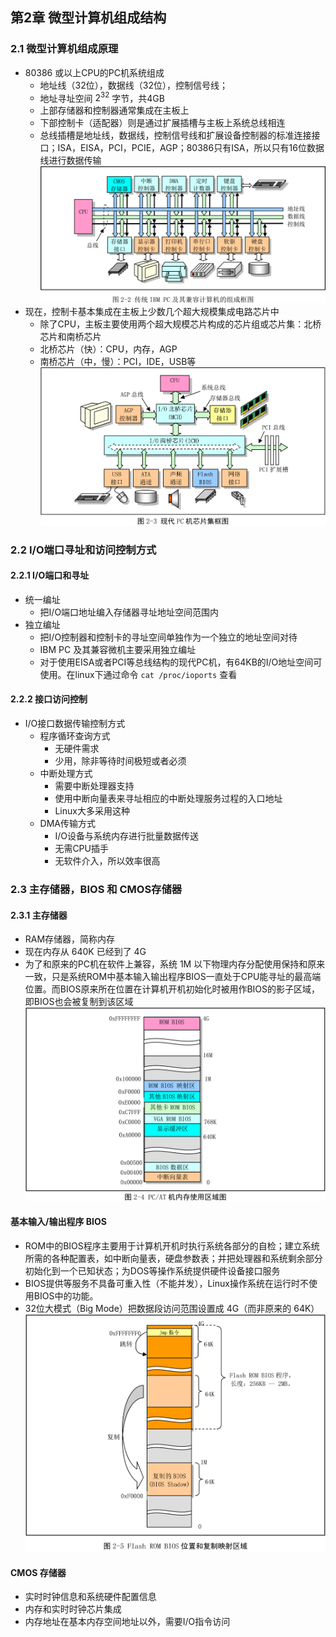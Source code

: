 ## 第2章 微型计算机组成结构

### 2.1 微型计算机组成原理

- 80386 或以上CPU的PC机系统组成
  - 地址线（32位），数据线（32位），控制信号线；
  - 地址寻址空间 $2^{32}$ 字节，共4GB
  - 上部存储器和控制器通常集成在主板上
  - 下部控制卡（适配器）则是通过扩展插槽与主板上系统总线相连
  - 总线插槽是地址线，数据线，控制信号线和扩展设备控制器的标准连接接口；ISA，EISA，PCI，PCIE，AGP；80386只有ISA，所以只有16位数据线进行数据传输
  ![2-2](./images/2-2.png)
- 现在，控制卡基本集成在主板上少数几个超大规模集成电路芯片中
  - 除了CPU，主板主要使用两个超大规模芯片构成的芯片组或芯片集：北桥芯片和南桥芯片
  - 北桥芯片（快）：CPU，内存，AGP
  - 南桥芯片（中，慢）：PCI，IDE，USB等
  ![2-3](./images/2-3.png)

### 2.2 I/O端口寻址和访问控制方式

#### 2.2.1 I/O端口和寻址

- 统一编址
  - 把I/O端口地址编入存储器寻址地址空间范围内
- 独立编址
  - 把I/O控制器和控制卡的寻址空间单独作为一个独立的地址空间对待
  - IBM PC 及其兼容微机主要采用独立编址
  - 对于使用EISA或者PCI等总线结构的现代PC机，有64KB的I/O地址空间可使用。在linux下通过命令 `cat /proc/ioports` 查看

#### 2.2.2 接口访问控制

- I/O接口数据传输控制方式
  - 程序循环查询方式
    - 无硬件需求
    - 少用，除非等待时间极短或者必须
  - 中断处理方式
    - 需要中断处理器支持
    - 使用中断向量表来寻址相应的中断处理服务过程的入口地址
    - Linux大多采用这种
  - DMA传输方式
    - I/O设备与系统内存进行批量数据传送
    - 无需CPU插手
    - 无软件介入，所以效率很高

### 2.3 主存储器，BIOS 和 CMOS存储器

#### 2.3.1 主存储器

- RAM存储器，简称内存
- 现在内存从 640K 已经到了 4G
- 为了和原来的PC机在软件上兼容，系统 1M 以下物理内存分配使用保持和原来一致，只是系统ROM中基本输入输出程序BIOS一直处于CPU能寻址的最高端位置。而BIOS原来所在位置在计算机开机初始化时被用作BIOS的影子区域，即BIOS也会被复制到该区域
![2-4](./images/2-4.png)

#### 基本输入/输出程序 BIOS

- ROM中的BIOS程序主要用于计算机开机时执行系统各部分的自检；建立系统所需的各种配置表，如中断向量表，硬盘参数表；并把处理器和系统剩余部分初始化到一个已知状态；为DOS等操作系统提供硬件设备接口服务
- BIOS提供等服务不具备可重入性（不能并发），Linux操作系统在运行时不使用BIOS中的功能。
- 32位大模式（Big Mode）把数据段访问范围设置成 4G（而非原来的 64K）
![2-5](./images/2-5.png)

#### CMOS 存储器

- 实时时钟信息和系统硬件配置信息
- 内存和实时时钟芯片集成
- 内存地址在基本内存空间地址以外，需要I/O指令访问
